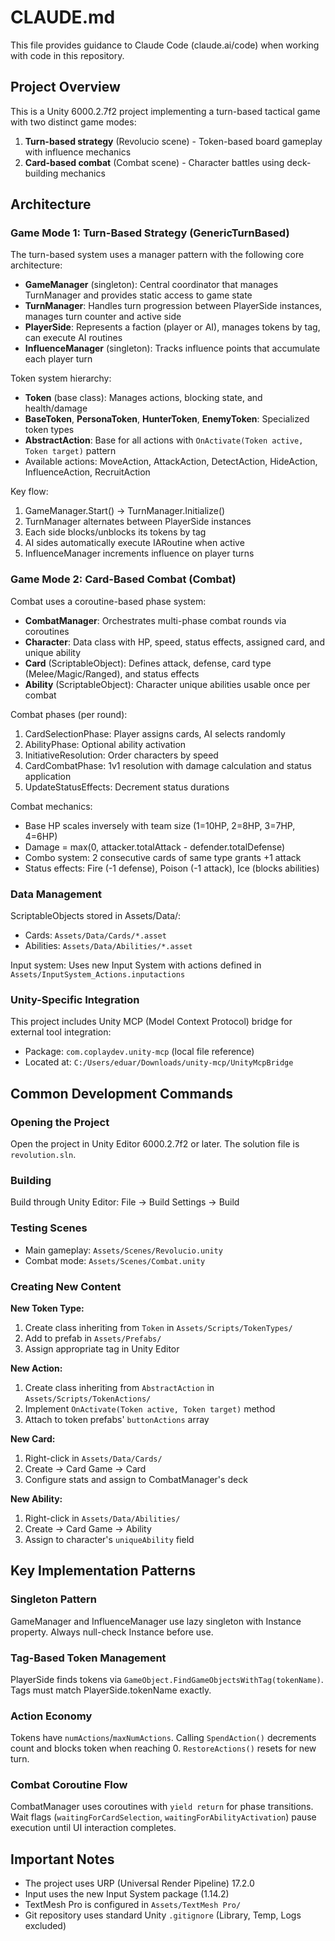 # CLAUDE.md

This file provides guidance to Claude Code (claude.ai/code) when working with code in this repository.

## Project Overview

This is a Unity 6000.2.7f2 project implementing a turn-based tactical game with two distinct game modes:
1. **Turn-based strategy** (Revolucio scene) - Token-based board gameplay with influence mechanics
2. **Card-based combat** (Combat scene) - Character battles using deck-building mechanics

## Architecture

### Game Mode 1: Turn-Based Strategy (GenericTurnBased)

The turn-based system uses a manager pattern with the following core architecture:

- **GameManager** (singleton): Central coordinator that manages TurnManager and provides static access to game state
- **TurnManager**: Handles turn progression between PlayerSide instances, manages turn counter and active side
- **PlayerSide**: Represents a faction (player or AI), manages tokens by tag, can execute AI routines
- **InfluenceManager** (singleton): Tracks influence points that accumulate each player turn

Token system hierarchy:
- **Token** (base class): Manages actions, blocking state, and health/damage
- **BaseToken**, **PersonaToken**, **HunterToken**, **EnemyToken**: Specialized token types
- **AbstractAction**: Base for all actions with `OnActivate(Token active, Token target)` pattern
- Available actions: MoveAction, AttackAction, DetectAction, HideAction, InfluenceAction, RecruitAction

Key flow:
1. GameManager.Start() → TurnManager.Initialize()
2. TurnManager alternates between PlayerSide instances
3. Each side blocks/unblocks its tokens by tag
4. AI sides automatically execute IARoutine when active
5. InfluenceManager increments influence on player turns

### Game Mode 2: Card-Based Combat (Combat)

Combat uses a coroutine-based phase system:

- **CombatManager**: Orchestrates multi-phase combat rounds via coroutines
- **Character**: Data class with HP, speed, status effects, assigned card, and unique ability
- **Card** (ScriptableObject): Defines attack, defense, card type (Melee/Magic/Ranged), and status effects
- **Ability** (ScriptableObject): Character unique abilities usable once per combat

Combat phases (per round):
1. CardSelectionPhase: Player assigns cards, AI selects randomly
2. AbilityPhase: Optional ability activation
3. InitiativeResolution: Order characters by speed
4. CardCombatPhase: 1v1 resolution with damage calculation and status application
5. UpdateStatusEffects: Decrement status durations

Combat mechanics:
- Base HP scales inversely with team size (1=10HP, 2=8HP, 3=7HP, 4=6HP)
- Damage = max(0, attacker.totalAttack - defender.totalDefense)
- Combo system: 2 consecutive cards of same type grants +1 attack
- Status effects: Fire (-1 defense), Poison (-1 attack), Ice (blocks abilities)

### Data Management

ScriptableObjects stored in Assets/Data/:
- Cards: `Assets/Data/Cards/*.asset`
- Abilities: `Assets/Data/Abilities/*.asset`

Input system: Uses new Input System with actions defined in `Assets/InputSystem_Actions.inputactions`

### Unity-Specific Integration

This project includes Unity MCP (Model Context Protocol) bridge for external tool integration:
- Package: `com.coplaydev.unity-mcp` (local file reference)
- Located at: `C:/Users/eduar/Downloads/unity-mcp/UnityMcpBridge`

## Common Development Commands

### Opening the Project
Open the project in Unity Editor 6000.2.7f2 or later. The solution file is `revolution.sln`.

### Building
Build through Unity Editor: File → Build Settings → Build

### Testing Scenes
- Main gameplay: `Assets/Scenes/Revolucio.unity`
- Combat mode: `Assets/Scenes/Combat.unity`

### Creating New Content

**New Token Type:**
1. Create class inheriting from `Token` in `Assets/Scripts/TokenTypes/`
2. Add to prefab in `Assets/Prefabs/`
3. Assign appropriate tag in Unity Editor

**New Action:**
1. Create class inheriting from `AbstractAction` in `Assets/Scripts/TokenActions/`
2. Implement `OnActivate(Token active, Token target)` method
3. Attach to token prefabs' `buttonActions` array

**New Card:**
1. Right-click in `Assets/Data/Cards/`
2. Create → Card Game → Card
3. Configure stats and assign to CombatManager's deck

**New Ability:**
1. Right-click in `Assets/Data/Abilities/`
2. Create → Card Game → Ability
3. Assign to character's `uniqueAbility` field

## Key Implementation Patterns

### Singleton Pattern
GameManager and InfluenceManager use lazy singleton with Instance property. Always null-check Instance before use.

### Tag-Based Token Management
PlayerSide finds tokens via `GameObject.FindGameObjectsWithTag(tokenName)`. Tags must match PlayerSide.tokenName exactly.

### Action Economy
Tokens have `numActions`/`maxNumActions`. Calling `SpendAction()` decrements count and blocks token when reaching 0. `RestoreActions()` resets for new turn.

### Combat Coroutine Flow
CombatManager uses coroutines with `yield return` for phase transitions. Wait flags (`waitingForCardSelection`, `waitingForAbilityActivation`) pause execution until UI interaction completes.

## Important Notes

- The project uses URP (Universal Render Pipeline) 17.2.0
- Input uses the new Input System package (1.14.2)
- TextMesh Pro is configured in `Assets/TextMesh Pro/`
- Git repository uses standard Unity `.gitignore` (Library, Temp, Logs excluded)
